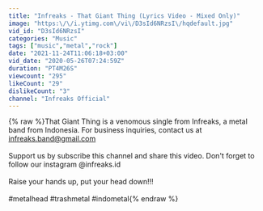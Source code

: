 ```yaml
---
title: "Infreaks - That Giant Thing (Lyrics Video - Mixed Only)"
image: "https:\/\/i.ytimg.com\/vi\/D3sId6NRzsI\/hqdefault.jpg"
vid_id: "D3sId6NRzsI"
categories: "Music"
tags: ["music","metal","rock"]
date: "2021-11-24T11:06:18+03:00"
vid_date: "2020-05-26T07:24:59Z"
duration: "PT4M26S"
viewcount: "295"
likeCount: "29"
dislikeCount: "3"
channel: "Infreaks Official"
---
```

{% raw %}That Giant Thing is a venomous single from Infreaks, a metal band from Indonesia. For business inquiries, contact us at infreaks.band@gmail.com<br /><br />Support us by subscribe this channel and share this video. Don't forget to follow our instagram @infreaks.id<br /><br />Raise your hands up, put your head down!!!<br /><br />#metalhead #trashmetal #indometal{% endraw %}
